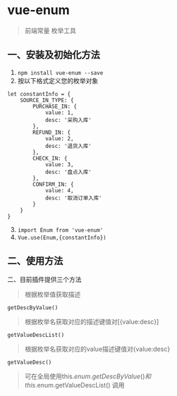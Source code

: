 # vue-enum

> 前端常量 枚举工具

## **一、安装及初始化方法**
1. `npm install vue-enum --save`
2. 按以下格式定义您的枚举对象
```
let constantInfo = {
    SOURCE_IN_TYPE: {
        PURCHASE_IN: {
            value: 1,
            desc: '采购入库'
        },
        REFUND_IN: {
            value: 2,
            desc: '退货入库'
        },
        CHECK_IN: {
            value: 3,
            desc: '盘点入库'
        },
        CONFIRM_IN: {
            value: 4,
            desc: '取消订单入库'
        }
    }
}

```

3. `import Enum from 'vue-enum'`
4. `Vue.use(Enum,{constantInfo})`

## **二、使用方法**

二、目前插件提供三个方法
>根据枚举值获取描述

`getDescByValue()`


>根据枚举名获取对应的描述键值对[{value:desc}]

`getValueDescList()`



>根据枚举名获取对应的value描述键值对{value:desc}

`getValueDesc()`

>可在全局使用this.$enum.getDescByValue()  和 this.$enum.getValueDescList() 调用


